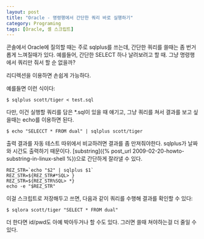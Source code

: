 ```yaml
---
layout: post
title: "Oracle - 명령행에서 간단한 쿼리 바로 실행하기"
category: Programing
tags: [Oracle, 셸 스크립트]
---
```


콘솔에서 Oracle에 질의할 때는 주로 sqlplus를 쓰는데, 간단한 쿼리를 쓸때는 좀 번거롭게 느껴질때가 있다.
예를들어, 간단한 SELECT 하나 날려보려고 할 때.
그냥 명령행에서 쿼리만 줘서 할 순 없을까?

리디렉션을 이용하면 손쉽게 가능하다.

예를들면 이런 식이다:

~~~
$ sqlplus scott/tiger < test.sql
~~~

다만, 이건 실행할 쿼리를 담은 *.sql이 있을 때 얘기고, 그냥 쿼리를 쳐서 결과를 보고 싶을때는 echo를 이용하면 된다.

~~~
$ echo "SELECCT * FROM dual" | sqlplus scott/tiger
~~~

출력 결과를 자동 테스트 따위에서 비교하려면 결과를 좀 만져줘야한다. sqlplus가 날짜와 시간도 출력하기 때문이다. [substring]({% post_url 2009-02-20-howto-substring-in-linux-shell %})으로 간단하게 잘라낼 수 있다.

~~~
REZ_STR=`echo "$2" | sqlplus $1`
REZ_STR=${REZ_STR#*SQL> }
REZ_STR=${REZ_STR%SQL> *}
echo -e "$REZ_STR"
~~~

이걸 스크립트로 저장해두고 쓰면, 다음과 같이 쿼리를 수행해 결과를 확인할 수 있다:

~~~
$ sqlora scott/tiger "SELECT * FROM dual"
~~~

더 한다면 id/pwd도 아예 박아두거나 할 수도 있다.
그러면 쓸때 쳐야하는걸 더 줄일 수 있다.
